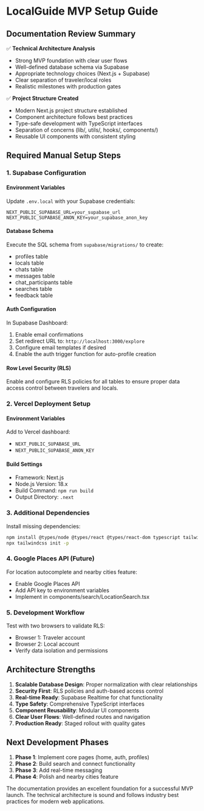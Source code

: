 # LocalGuide MVP Setup Guide

## Documentation Review Summary

✅ **Technical Architecture Analysis**
- Strong MVP foundation with clear user flows
- Well-defined database schema via Supabase
- Appropriate technology choices (Next.js + Supabase)
- Clear separation of traveler/local roles
- Realistic milestones with production gates

✅ **Project Structure Created**
- Modern Next.js project structure established
- Component architecture follows best practices
- Type-safe development with TypeScript interfaces
- Separation of concerns (lib/, utils/, hooks/, components/)
- Reusable UI components with consistent styling

## Required Manual Setup Steps

### 1. Supabase Configuration

#### Environment Variables
Update `.env.local` with your Supabase credentials:
```
NEXT_PUBLIC_SUPABASE_URL=your_supabase_url
NEXT_PUBLIC_SUPABASE_ANON_KEY=your_supabase_anon_key
```

#### Database Schema
Execute the SQL schema from `supabase/migrations/` to create:
- profiles table
- locals table  
- chats table
- messages table
- chat_participants table
- searches table
- feedback table

#### Auth Configuration
In Supabase Dashboard:
1. Enable email confirmations
2. Set redirect URL to: `http://localhost:3000/explore`
3. Configure email templates if desired
4. Enable the auth trigger function for auto-profile creation

#### Row Level Security (RLS)
Enable and configure RLS policies for all tables to ensure proper data access control between travelers and locals.

### 2. Vercel Deployment Setup

#### Environment Variables
Add to Vercel dashboard:
- `NEXT_PUBLIC_SUPABASE_URL`
- `NEXT_PUBLIC_SUPABASE_ANON_KEY`

#### Build Settings
- Framework: Next.js
- Node.js Version: 18.x
- Build Command: `npm run build`
- Output Directory: `.next`

### 3. Additional Dependencies

Install missing dependencies:
```bash
npm install @types/node @types/react @types/react-dom typescript tailwindcss postcss autoprefixer
npx tailwindcss init -p
```

### 4. Google Places API (Future)
For location autocomplete and nearby cities feature:
- Enable Google Places API
- Add API key to environment variables
- Implement in components/search/LocationSearch.tsx

### 5. Development Workflow

Test with two browsers to validate RLS:
- Browser 1: Traveler account
- Browser 2: Local account
- Verify data isolation and permissions

## Architecture Strengths

1. **Scalable Database Design**: Proper normalization with clear relationships
2. **Security First**: RLS policies and auth-based access control
3. **Real-time Ready**: Supabase Realtime for chat functionality
4. **Type Safety**: Comprehensive TypeScript interfaces
5. **Component Reusability**: Modular UI components
6. **Clear User Flows**: Well-defined routes and navigation
7. **Production Ready**: Staged rollout with quality gates

## Next Development Phases

1. **Phase 1**: Implement core pages (home, auth, profiles)
2. **Phase 2**: Build search and connect functionality
3. **Phase 3**: Add real-time messaging
4. **Phase 4**: Polish and nearby cities feature

The documentation provides an excellent foundation for a successful MVP launch. The technical architecture is sound and follows industry best practices for modern web applications.